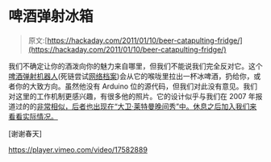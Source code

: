# 啤酒弹射冰箱

> 原文:[https://hackaday.com/2011/01/10/beer-catapulting-fridge/](https://hackaday.com/2011/01/10/beer-catapulting-fridge/)

我们不确定让你的酒泼向你的魅力来自哪里，但我们不能说我们完全反对它。这个[啤酒弹射机器人](http://rosswehner.me/_1/Projects__Catapult_Fridge.html)(死链尝试[网络档案](https://web.archive.org/web/20110111141104/http://rosswehner.me/_1/Projects__Catapult_Fridge.html))会从它的喉咙里拉出一杯冰啤酒，扔给你，或者你的大致方向。虽然他没有 Arduino 位的源代码，但我们对此没有意见。我们对这里的工作机制更感兴趣，有很多他的照片。它的设计似乎与我们在 2007 年报道过的的[非常相似，后者也出现在“大卫·莱特曼晚间秀”中。休息之后加入我们来看看实际情况。](http://www.duke.edu/~jwc13/beerlauncher.html)

[谢谢春天]

<https://player.vimeo.com/video/17582889>

</div> </body> </html>